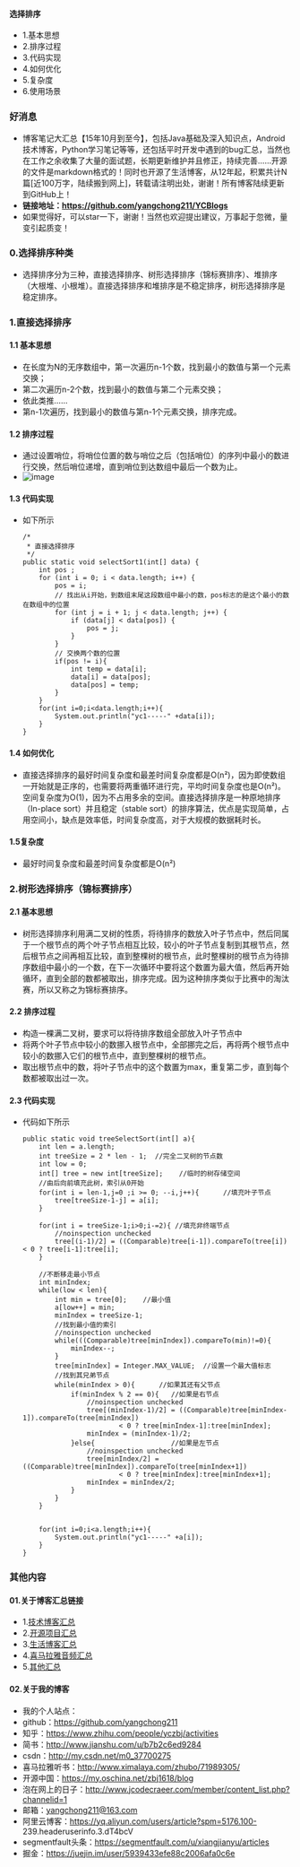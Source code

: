 #### 选择排序
- 1.基本思想
- 2.排序过程
- 3.代码实现
- 4.如何优化
- 5.复杂度
- 6.使用场景




### 好消息
- 博客笔记大汇总【15年10月到至今】，包括Java基础及深入知识点，Android技术博客，Python学习笔记等等，还包括平时开发中遇到的bug汇总，当然也在工作之余收集了大量的面试题，长期更新维护并且修正，持续完善……开源的文件是markdown格式的！同时也开源了生活博客，从12年起，积累共计N篇[近100万字，陆续搬到网上]，转载请注明出处，谢谢！所有博客陆续更新到GitHub上！
- **链接地址：https://github.com/yangchong211/YCBlogs**
- 如果觉得好，可以star一下，谢谢！当然也欢迎提出建议，万事起于忽微，量变引起质变！




### 0.选择排序种类
- 选择排序分为三种，直接选择排序、树形选择排序（锦标赛排序）、堆排序（大根堆、小根堆）。直接选择排序和堆排序是不稳定排序，树形选择排序是稳定排序。

### 1.直接选择排序
#### 1.1 基本思想
- 在长度为N的无序数组中，第一次遍历n-1个数，找到最小的数值与第一个元素交换；
- 第二次遍历n-2个数，找到最小的数值与第二个元素交换；
- 依此类推……
- 第n-1次遍历，找到最小的数值与第n-1个元素交换，排序完成。


#### 1.2 排序过程
- 通过设置哨位，将哨位位置的数与哨位之后（包括哨位）的序列中最小的数进行交换，然后哨位递增，直到哨位到达数组中最后一个数为止。
- ![image](https://upload-images.jianshu.io/upload_images/4432347-d406a59b8a29676f.gif?imageMogr2/auto-orient/strip)




#### 1.3 代码实现
- 如下所示
    ```
    /*
     * 直接选择排序
     */
    public static void selectSort1(int[] data) {
        int pos ;
        for (int i = 0; i < data.length; i++) {
            pos = i;
            // 找出从i开始，到数组末尾这段数组中最小的数，pos标志的是这个最小的数在数组中的位置
            for (int j = i + 1; j < data.length; j++) {
                if (data[j] < data[pos]) {
                    pos = j;
                }
            }
            // 交换两个数的位置
            if(pos != i){
                int temp = data[i];
                data[i] = data[pos];
                data[pos] = temp;
            }
        }
        for(int i=0;i<data.length;i++){
            System.out.println("yc1-----" +data[i]);
        }
    }
    ```


#### 1.4 如何优化
- 直接选择排序的最好时间复杂度和最差时间复杂度都是O(n²)，因为即使数组一开始就是正序的，也需要将两重循环进行完，平均时间复杂度也是O(n²)。空间复杂度为O(1)，因为不占用多余的空间。直接选择排序是一种原地排序（In-place sort）并且稳定（stable sort）的排序算法，优点是实现简单，占用空间小，缺点是效率低，时间复杂度高，对于大规模的数据耗时长。


#### 1.5复杂度
- 最好时间复杂度和最差时间复杂度都是O(n²)




### 2.树形选择排序（锦标赛排序）
#### 2.1 基本思想
- 树形选择排序利用满二叉树的性质，将待排序的数放入叶子节点中，然后同属于一个根节点的两个叶子节点相互比较，较小的叶子节点复制到其根节点，然后根节点之间再相互比较，直到整棵树的根节点，此时整棵树的根节点为待排序数组中最小的一个数，在下一次循环中要将这个数置为最大值，然后再开始循环，直到全部的数都被取出，排序完成。因为这种排序类似于比赛中的淘汰赛，所以又称之为锦标赛排序。



#### 2.2 排序过程
- 构造一棵满二叉树，要求可以将待排序数组全部放入叶子节点中
- 将两个叶子节点中较小的数挪入根节点中，全部挪完之后，再将两个根节点中较小的数挪入它们的根节点中，直到整棵树的根节点。
- 取出根节点中的数，将叶子节点中的这个数置为max，重复第二步，直到每个数都被取出过一次。



#### 2.3 代码实现
- 代码如下所示
    ```
    public static void treeSelectSort(int[] a){
        int len = a.length;
        int treeSize = 2 * len - 1;  //完全二叉树的节点数
        int low = 0;
        int[] tree = new int[treeSize];    //临时的树存储空间
        //由后向前填充此树，索引从0开始
        for(int i = len-1,j=0 ;i >= 0; --i,j++){      //填充叶子节点
            tree[treeSize-1-j] = a[i];
        }
    
        for(int i = treeSize-1;i>0;i-=2){ //填充非终端节点
            //noinspection unchecked
            tree[(i-1)/2] = ((Comparable)tree[i-1]).compareTo(tree[i]) < 0 ? tree[i-1]:tree[i];
        }
    
        //不断移走最小节点
        int minIndex;
        while(low < len){
            int min = tree[0];    //最小值
            a[low++] = min;
            minIndex = treeSize-1;
            //找到最小值的索引
            //noinspection unchecked
            while(((Comparable)tree[minIndex]).compareTo(min)!=0){
                minIndex--;
            }
            tree[minIndex] = Integer.MAX_VALUE;  //设置一个最大值标志
            //找到其兄弟节点
            while(minIndex > 0){      //如果其还有父节点
                if(minIndex % 2 == 0){   //如果是右节点
                    //noinspection unchecked
                    tree[(minIndex-1)/2] = ((Comparable)tree[minIndex-1]).compareTo(tree[minIndex])
                            < 0 ? tree[minIndex-1]:tree[minIndex];
                    minIndex = (minIndex-1)/2;
                }else{                   //如果是左节点
                    //noinspection unchecked
                    tree[minIndex/2] = ((Comparable)tree[minIndex]).compareTo(tree[minIndex+1])
                            < 0 ? tree[minIndex]:tree[minIndex+1];
                    minIndex = minIndex/2;
                }
            }
        }
    
    
        for(int i=0;i<a.length;i++){
            System.out.println("yc1-----" +a[i]);
        }
    }
    ```





### 其他内容
#### 01.关于博客汇总链接
- 1.[技术博客汇总](https://www.jianshu.com/p/614cb839182c)
- 2.[开源项目汇总](https://blog.csdn.net/m0_37700275/article/details/80863574)
- 3.[生活博客汇总](https://blog.csdn.net/m0_37700275/article/details/79832978)
- 4.[喜马拉雅音频汇总](https://www.jianshu.com/p/f665de16d1eb)
- 5.[其他汇总](https://www.jianshu.com/p/53017c3fc75d)



#### 02.关于我的博客
- 我的个人站点：
- github：https://github.com/yangchong211
- 知乎：https://www.zhihu.com/people/yczbj/activities
- 简书：http://www.jianshu.com/u/b7b2c6ed9284
- csdn：http://my.csdn.net/m0_37700275
- 喜马拉雅听书：http://www.ximalaya.com/zhubo/71989305/
- 开源中国：https://my.oschina.net/zbj1618/blog
- 泡在网上的日子：http://www.jcodecraeer.com/member/content_list.php?channelid=1
- 邮箱：yangchong211@163.com
- 阿里云博客：https://yq.aliyun.com/users/article?spm=5176.100- 239.headeruserinfo.3.dT4bcV
- segmentfault头条：https://segmentfault.com/u/xiangjianyu/articles
- 掘金：https://juejin.im/user/5939433efe88c2006afa0c6e


